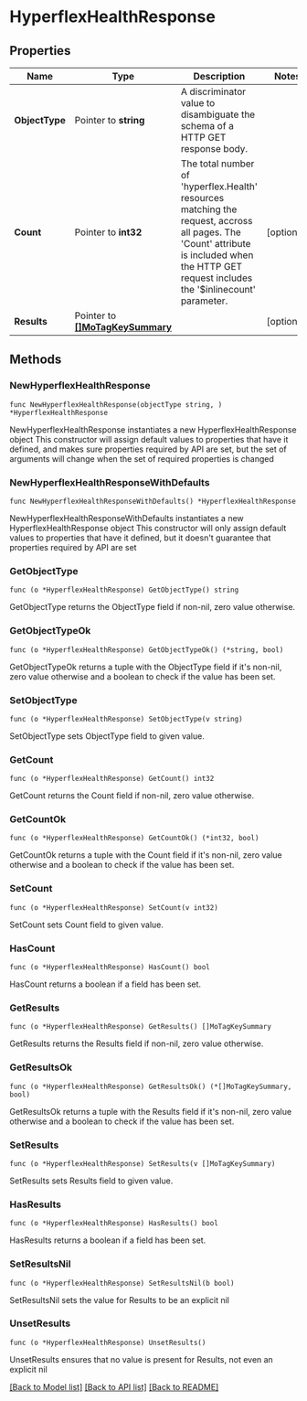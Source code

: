 # HyperflexHealthResponse

## Properties

Name | Type | Description | Notes
------------ | ------------- | ------------- | -------------
**ObjectType** | Pointer to **string** | A discriminator value to disambiguate the schema of a HTTP GET response body. | 
**Count** | Pointer to **int32** | The total number of &#39;hyperflex.Health&#39; resources matching the request, accross all pages. The &#39;Count&#39; attribute is included when the HTTP GET request includes the &#39;$inlinecount&#39; parameter. | [optional] 
**Results** | Pointer to [**[]MoTagKeySummary**](mo.TagKeySummary.md) |  | [optional] 

## Methods

### NewHyperflexHealthResponse

`func NewHyperflexHealthResponse(objectType string, ) *HyperflexHealthResponse`

NewHyperflexHealthResponse instantiates a new HyperflexHealthResponse object
This constructor will assign default values to properties that have it defined,
and makes sure properties required by API are set, but the set of arguments
will change when the set of required properties is changed

### NewHyperflexHealthResponseWithDefaults

`func NewHyperflexHealthResponseWithDefaults() *HyperflexHealthResponse`

NewHyperflexHealthResponseWithDefaults instantiates a new HyperflexHealthResponse object
This constructor will only assign default values to properties that have it defined,
but it doesn't guarantee that properties required by API are set

### GetObjectType

`func (o *HyperflexHealthResponse) GetObjectType() string`

GetObjectType returns the ObjectType field if non-nil, zero value otherwise.

### GetObjectTypeOk

`func (o *HyperflexHealthResponse) GetObjectTypeOk() (*string, bool)`

GetObjectTypeOk returns a tuple with the ObjectType field if it's non-nil, zero value otherwise
and a boolean to check if the value has been set.

### SetObjectType

`func (o *HyperflexHealthResponse) SetObjectType(v string)`

SetObjectType sets ObjectType field to given value.


### GetCount

`func (o *HyperflexHealthResponse) GetCount() int32`

GetCount returns the Count field if non-nil, zero value otherwise.

### GetCountOk

`func (o *HyperflexHealthResponse) GetCountOk() (*int32, bool)`

GetCountOk returns a tuple with the Count field if it's non-nil, zero value otherwise
and a boolean to check if the value has been set.

### SetCount

`func (o *HyperflexHealthResponse) SetCount(v int32)`

SetCount sets Count field to given value.

### HasCount

`func (o *HyperflexHealthResponse) HasCount() bool`

HasCount returns a boolean if a field has been set.

### GetResults

`func (o *HyperflexHealthResponse) GetResults() []MoTagKeySummary`

GetResults returns the Results field if non-nil, zero value otherwise.

### GetResultsOk

`func (o *HyperflexHealthResponse) GetResultsOk() (*[]MoTagKeySummary, bool)`

GetResultsOk returns a tuple with the Results field if it's non-nil, zero value otherwise
and a boolean to check if the value has been set.

### SetResults

`func (o *HyperflexHealthResponse) SetResults(v []MoTagKeySummary)`

SetResults sets Results field to given value.

### HasResults

`func (o *HyperflexHealthResponse) HasResults() bool`

HasResults returns a boolean if a field has been set.

### SetResultsNil

`func (o *HyperflexHealthResponse) SetResultsNil(b bool)`

 SetResultsNil sets the value for Results to be an explicit nil

### UnsetResults
`func (o *HyperflexHealthResponse) UnsetResults()`

UnsetResults ensures that no value is present for Results, not even an explicit nil

[[Back to Model list]](../README.md#documentation-for-models) [[Back to API list]](../README.md#documentation-for-api-endpoints) [[Back to README]](../README.md)


